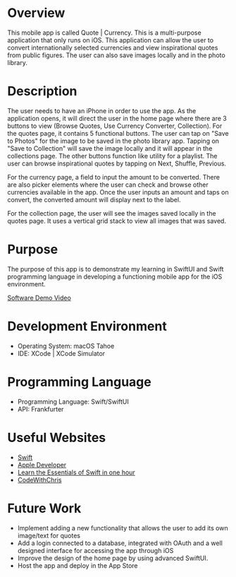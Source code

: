 # Overview

This mobile app is called Quote | Currency. This is a multi-purpose application that only runs on iOS. 
This application can allow the user to convert internationally selected currencies and view inspirational quotes from public figures. The user can also save images locally and in the photo library.

# Description 

The user needs to have an iPhone in order to use the app. As the application opens, it will direct the user in the home page where there are 3 buttons to view (Browse Quotes, Use Currency Converter, Collection).
For the quotes page, it contains 5 functional buttons. The user can tap on "Save to Photos" for the image to be saved in the photo library app. Tapping on "Save to Collection" will save the image locally and it will appear in the collections page.
The other buttons function like utility for a playlist. The user can browse inspirational quotes by tapping on Next, Shuffle, Previous. 

For the currency page, a field to input the amount to be converted. There are also picker elements where the user can check and browse other currencies available in the app. Once the user inputs an amount and taps on convert, the converted amount will display next to the label.

For the collection page, the user will see the images saved locally in the quotes page. It uses a vertical grid stack to view all images that was saved.

# Purpose

The purpose of this app is to demonstrate my learning in SwiftUI and Swift programming language in developing a functioning mobile app for the iOS environment.

[Software Demo Video](http://youtube.link.goes.here)

# Development Environment

- Operating System: macOS Tahoe
- IDE: XCode | XCode Simulator

# Programming Language

- Programming Language: Swift/SwiftUI
- API: Frankfurter

# Useful Websites

* [Swift]([http://url.link.goes.here](https://www.swift.org/documentation/))
* [Apple Developer](https://developer.apple.com/tutorials/develop-in-swift/hello-swiftui/)
* [Learn the Essentials of Swift in one hour](https://www.youtube.com/watch?v=n5X_V81OYnQ&t=1163s)
* [CodeWithChris](https://www.youtube.com/@CodeWithChris)

# Future Work

* Implement adding a new functionality that allows the user to add its own image/text for quotes
* Add a login connected to a database, integrated with OAuth and a well designed interface for accessing the app through iOS
* Improve the design of the home page by using advanced SwiftUI.
* Host the app and deploy in the App Store
